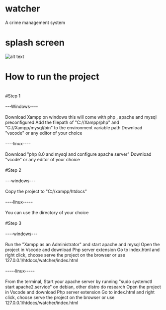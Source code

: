 # watcher
A crime management system
# splash screen
![alt text](https://mir-s3-cdn-cf.behance.net/project_modules/1400/c7abb7159181007.6399832480921.png)
# How to run the project
<br>
#Step 1
<br>
<br>
---Windows----
<br>
<br>
Download Xampp on windows this will come with php , apache and mysql preconfigured
Add the filepath of "C://Xampp/php" and "C://Xampp/mysql/bin" to the environment  variable path
Download "vscode" or any editor of your choice
<br>
<br>
----linux----
<br>
<br>
Download "php 8.0 and mysql and configure apache server"
Download "vcode" or any editor of your choice
<br>
<br>
#Step 2
<br>
<br>
---windows---
<br>
<br>
Copy the project to "C://xampp/htdocs"
<br>
<br>
----linux-----
<br>
<br>
You can use the directory of your choice
<br>
<br>
#Step 3
<br>
<br>
----windows---
<br>
<br>
Run the "Xampp as an Administrator" and start apache and mysql
Open the project in Vscode and download Php server extension
Go to index.html and right click, choose serve the project on the browser or use 127.0.0.1/htdocs/watcher/index.html
<br>
<br>
-----linux-----
<br>
<br>
From the terminal,
Start your apache server by running "sudo systemctl start apache2.service" on debian, other distro do research
Open the project in Vscode and download Php server extension
Go to index.html and right click, choose serve the project on the browser or use 127.0.0.1/htdocs/watcher/index.html
<br>
<br>
